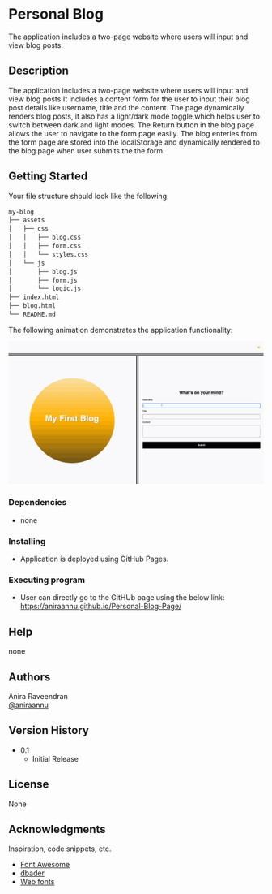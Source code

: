 # Personal Blog

The application includes a two-page website where users will input and view blog posts.

## Description

The application includes a two-page website where users will input and view blog posts.It includes a content form for the user to input their blog post details like username, title and the content. The page dynamically renders blog posts, it also has a light/dark mode toggle which helps user to switch between dark and light modes. The Return button in the blog page allows the user to navigate to the form page easily. The blog enteries from the form page are stored into the localStorage and dynamically rendered to the blog page when user submits the the form.

## Getting Started
Your file structure should look like the following:

```md
my-blog
├── assets
│   ├── css
│   │   ├── blog.css
│   │   ├── form.css
│   │   └── styles.css
│   └── js
│       ├── blog.js
│       ├── form.js
│       └── logic.js
├── index.html
├── blog.html
└── README.md
```
The following animation demonstrates the application functionality:

![A user adds a blog through a form, then the post appears on the following page.](./Assets/images/100-web-apis-challenge-demo.gif)

### Dependencies

* none

### Installing

* Application is deployed using GitHub Pages.

### Executing program

* User can directly go to the GitHUb page using the below link: https://aniraannu.github.io/Personal-Blog-Page/

## Help

none

## Authors

Anira Raveendran  
[@aniraannu](https://github.com/aniraannu)

## Version History
* 0.1
    * Initial Release

## License

None

## Acknowledgments

Inspiration, code snippets, etc.
* [Font Awesome](https://kit.fontawesome.com/ba420aa2e1.js)
* [dbader](https://github.com/dbader/readme-template)
* [Web fonts](https://www.onlinewebfonts.com/icon)
